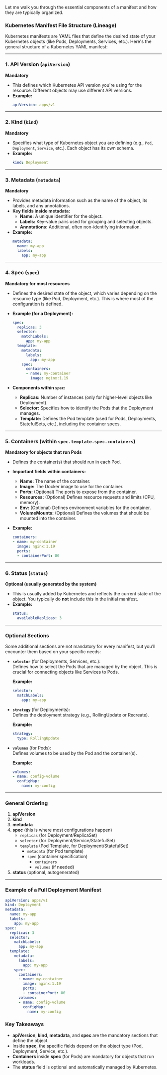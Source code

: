 Let me walk you through the essential components of a manifest and how they are typically organized.

### Kubernetes Manifest File Structure (Lineage)

Kubernetes manifests are YAML files that define the desired state of your Kubernetes objects (like Pods, Deployments, Services, etc.). Here's the general structure of a Kubernetes YAML manifest:

---

### 1. **API Version (`apiVersion`)**  
   **Mandatory**  
   - This defines which Kubernetes API version you're using for the resource. Different objects may use different API versions.
   - **Example:**  
     ```yaml
     apiVersion: apps/v1
     ```

---

### 2. **Kind (`kind`)**  
   **Mandatory**  
   - Specifies what type of Kubernetes object you are defining (e.g., `Pod`, `Deployment`, `Service`, etc.). Each object has its own schema.
   - **Example:**  
     ```yaml
     kind: Deployment
     ```

---

### 3. **Metadata (`metadata`)**  
   **Mandatory**  
   - Provides metadata information such as the name of the object, its labels, and any annotations.
   - **Key fields inside metadata:**
     - **Name:** A unique identifier for the object.
     - **Labels:** Key-value pairs used for grouping and selecting objects.
     - **Annotations:** Additional, often non-identifying information.
   - **Example:**  
     ```yaml
     metadata:
       name: my-app
       labels:
         app: my-app
     ```

---

### 4. **Spec (`spec`)**  
   **Mandatory for most resources**  
   - Defines the desired state of the object, which varies depending on the resource type (like Pod, Deployment, etc.). This is where most of the configuration is defined.
   - **Example (for a Deployment):**  
     ```yaml
     spec:
       replicas: 3
       selector:
         matchLabels:
           app: my-app
       template:
         metadata:
           labels:
             app: my-app
         spec:
           containers:
           - name: my-container
             image: nginx:1.19
     ```

   - **Components within `spec`:**
     - **Replicas:** Number of instances (only for higher-level objects like Deployment).
     - **Selector:** Specifies how to identify the Pods that the Deployment manages.
     - **Template:** Defines the Pod template (used for Pods, Deployments, StatefulSets, etc.), including the container specs.

---

### 5. **Containers (within `spec.template.spec.containers`)**  
   **Mandatory for objects that run Pods**  
   - Defines the container(s) that should run in each Pod.
   - **Important fields within containers:**
     - **Name:** The name of the container.
     - **Image:** The Docker image to use for the container.
     - **Ports:** (Optional) The ports to expose from the container.
     - **Resources:** (Optional) Defines resource requests and limits (CPU, memory).
     - **Env:** (Optional) Defines environment variables for the container.
     - **VolumeMounts:** (Optional) Defines the volumes that should be mounted into the container.

   - **Example:**
     ```yaml
     containers:
     - name: my-container
       image: nginx:1.19
       ports:
       - containerPort: 80
     ```

---

### 6. **Status (`status`)**  
   **Optional (usually generated by the system)**  
   - This is usually added by Kubernetes and reflects the current state of the object. You typically do **not** include this in the initial manifest.
   - **Example:**
     ```yaml
     status:
       availableReplicas: 3
     ```

---

### Optional Sections
Some additional sections are not mandatory for every manifest, but you’ll encounter them based on your specific needs:

- **`selector`** (for Deployments, Services, etc.):  
  Defines how to select the Pods that are managed by the object. This is crucial for connecting objects like Services to Pods.
  
  **Example:**
  ```yaml
  selector:
    matchLabels:
      app: my-app
  ```

- **`strategy`** (for Deployments):  
  Defines the deployment strategy (e.g., RollingUpdate or Recreate).
  
  **Example:**
  ```yaml
  strategy:
    type: RollingUpdate
  ```

- **`volumes`** (for Pods):  
  Defines volumes to be used by the Pod and the container(s).

  **Example:**
  ```yaml
  volumes:
  - name: config-volume
    configMap:
      name: my-config
  ```

---

### General Ordering

1. **apiVersion**
2. **kind**
3. **metadata**
4. **spec** (this is where most configurations happen)
   - `replicas` (for Deployment/ReplicaSet)
   - `selector` (for Deployment/Service/StatefulSet)
   - `template` (Pod Template, for Deployment/StatefulSet)
     - `metadata` (for Pod template)
     - `spec` (container specification)
       - `containers`
       - `volumes` (if needed)
5. **status** (optional, autogenerated)

---

### Example of a Full Deployment Manifest

```yaml
apiVersion: apps/v1
kind: Deployment
metadata:
  name: my-app
  labels:
    app: my-app
spec:
  replicas: 3
  selector:
    matchLabels:
      app: my-app
  template:
    metadata:
      labels:
        app: my-app
    spec:
      containers:
      - name: my-container
        image: nginx:1.19
        ports:
        - containerPort: 80
      volumes:
      - name: config-volume
        configMap:
          name: my-config
```

### Key Takeaways
- **apiVersion**, **kind**, **metadata**, and **spec** are the mandatory sections that define the object.
- Inside **spec**, the specific fields depend on the object type (Pod, Deployment, Service, etc.).
- **Containers** inside **spec** (for Pods) are mandatory for objects that run workloads.
- The **status** field is optional and automatically managed by Kubernetes.
